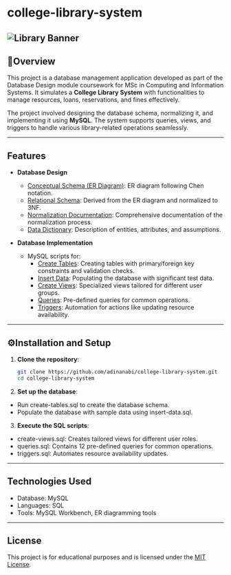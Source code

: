 # college-library-system
![Library Banner](https://images.pexels.com/photos/2041540/pexels-photo-2041540.jpeg?auto=compress&cs=tinysrgb&w=1260&h=750&dpr=2)  
---
## 📖Overview

This project is a database management application developed as part of the Database Design module coursework for MSc in Computing and Information Systems. It simulates a **College Library System** with functionalities to manage resources, loans, reservations, and fines effectively.

The project involved designing the database schema, normalizing it, and implementing it using **MySQL**. The system supports queries, views, and triggers to handle various library-related operations seamlessly.

---
## Features
- **Database Design**
  - [Conceptual Schema (ER Diagram)](./database-design/er-diagram.png): ER diagram following Chen notation.
  - [Relational Schema](./database-design/relational-schema.pdf): Derived from the ER diagram and normalized to 3NF.
  - [Normalization Documentation](./database-design/normalisation.pdf): Comprehensive documentation of the normalization process.
  - [Data Dictionary](./database-design/data-dictionary.pdf): Description of entities, attributes, and assumptions.

- **Database Implementation**
  - MySQL scripts for:
    - [Create Tables](./sql-scripts/create-tables.sql): Creating tables with primary/foreign key constraints and validation checks.
    - [Insert Data](./sql-scripts/insert-data.sql): Populating the database with significant test data.
    - [Create Views](./sql-scripts/create-views.sql): Specialized views tailored for different user groups.
    - [Queries](./sql-scripts/queries.sql): Pre-defined queries for common operations.
    - [Triggers](./sql-scripts/triggers.sql): Automation for actions like updating resource availability.
---
## ⚙️Installation and Setup

1. **Clone the repository**:
   ```bash
   git clone https://github.com/adinanabi/college-library-system.git
   cd college-library-system
2. **Set up the database**:
  - Run create-tables.sql to create the database schema.
  - Populate the database with sample data using insert-data.sql.
3. **Execute the SQL scripts**:
  - create-views.sql: Creates tailored views for different user roles.
  - queries.sql: Contains 12 pre-defined queries for common operations.
  - triggers.sql: Automates resource availability updates.


---
## Technologies Used
- Database: MySQL
- Languages: SQL
- Tools: MySQL Workbench, ER diagramming tools

---
## License
This project is for educational purposes and is licensed under the [MIT License](./LICENSE).
